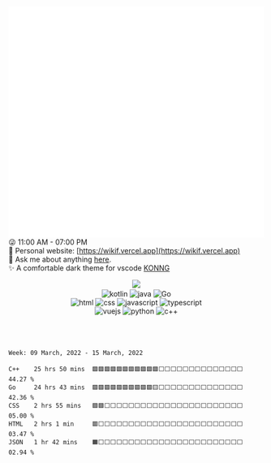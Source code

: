 <img align='left' src="https://github.com/fengwei2002/fengwei2002/blob/main/calendar.svg">
<img align='left' alt="isocalendar" src="https://github.com/fengwei2002/fengwei2002/blob/main/activity.svg">

😜 11:00 AM - 07:00 PM   
🔗 Personal website: [https://wikif.vercel.app](https://wikif.vercel.app)   
💬 Ask me about anything [here](https://github.com/fengwei2002/fengwei2002/issues).   
✨ A comfortable dark theme for vscode [KONNG](https://marketplace.visualstudio.com/items?itemName=OvO.konng)

<p align="center">
  <img src="https://cdn.acwing.com/media/article/image/2021/07/10/101476_6d5ef4a7e1-20210526135242-2021-05-26.png" height="160" algin="right"/>
  <br />   
  <img alt="kotlin" src="https://img.shields.io/badge/Kotlin-a788b5?style=flat-square&logo=kotlin&logoColor=white">
  <img alt="java" src="https://img.shields.io/badge/java-F7F7F7?style=flat-square&logo=java&logoColor=brown">
  <img alt="Go" src="https://img.shields.io/badge/Go-FCEAE5?style=flat-square&logo=Go">
  <br />
  <img alt="html" src="https://img.shields.io/badge/HTML-e34c26?style=flat-square&logo=html5&logoColor=white">
  <img alt="css" src="https://img.shields.io/badge/CSS-443399?style=flat-square&logo=css3">
  <img alt="javascript" src="https://img.shields.io/badge/JavaScript-000000?style=flat-square&logo=javascript">
  <img alt="typescript" src="https://img.shields.io/badge/TypeScript-1a0dab?style=flat-square&logo=typescript">
  <br />
  <img alt="vuejs" src="https://img.shields.io/badge/Vue.js-007777?style=flat-square&logo=vue.js">
  <img alt="python" src="https://img.shields.io/badge/Python-3572a5?style=flat-square&logo=python&logoColor=white">
  <img alt="c++" src="https://img.shields.io/badge/C++-f34b7d?style=flat-square&logo=c%2b%2b">
  <br />
  &nbsp;
  <br />
  &nbsp;
    <br />
  &nbsp;
</p>


<!--START_SECTION:waka-->
```text
Week: 09 March, 2022 - 15 March, 2022

C++    25 hrs 50 mins  🟪🟪🟪🟪🟪🟪🟪🟪🟪🟪🟪⬜⬜⬜⬜⬜⬜⬜⬜⬜⬜⬜⬜⬜⬜   44.27 % 
Go     24 hrs 43 mins  🟪🟪🟪🟪🟪🟪🟪🟪🟪🟪🟨⬜⬜⬜⬜⬜⬜⬜⬜⬜⬜⬜⬜⬜⬜   42.36 % 
CSS    2 hrs 55 mins   🟪🟩⬜⬜⬜⬜⬜⬜⬜⬜⬜⬜⬜⬜⬜⬜⬜⬜⬜⬜⬜⬜⬜⬜⬜   05.00 % 
HTML   2 hrs 1 min     🟥⬜⬜⬜⬜⬜⬜⬜⬜⬜⬜⬜⬜⬜⬜⬜⬜⬜⬜⬜⬜⬜⬜⬜⬜   03.47 % 
JSON   1 hr 42 mins    🟧⬜⬜⬜⬜⬜⬜⬜⬜⬜⬜⬜⬜⬜⬜⬜⬜⬜⬜⬜⬜⬜⬜⬜⬜   02.94 % 
```
<!--END_SECTION:waka-->

<!--! ![](https://github-readme-stats.vercel.app/api?username=fengwei2002&show_icons=true&count_private=true&hide_title=true%27&hide=contribs&include_all_commits=true&theme=highcontrast&bg_color=30,e96443,904e95) -->
<!--! ![](https://github-readme-stats.vercel.app/api/top-langs/?username=fengwei2002&hide=html&layout=compact)-->
 <!--!  -->
